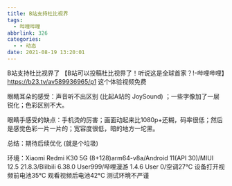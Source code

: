 ```yaml
---
title: B站支持杜比视界
tags:
  - 哔哩哔哩
abbrlink: 326
categories:
  - - 动态
date: 2021-08-19 13:20:01
---
```


B站支持杜比视界了 【B站可以投稿杜比视界了！听说这是全球首家？!-哔哩哔哩】<https://b23.tv/av589936965/p1> 这个体验视频免费

眼睛耳朵的感受：声音听不出区别 (比起A站的 JoySound) ；一些字像加了一层锐化；色彩区别不大。

眼睛手感受的缺点：手机烫的厉害；画面动起来比1080p+还糊，码率很低；然后是感觉色彩一片一片的；宽容度很低，暗的地方一坨黑。

总结：期待后续优化 (就是个垃圾)

环境：Xiaomi Redmi K30 5G (8+128)arm64-v8a/Android 11(API 30)/MIUI 12.5 21.8.3/Blilbili 6.38.0 User999/哔哩漫游 1.4.6 User 0/空调27°C 设备打开视频前电池35°C 观看视频后电池42°C 测试环境不严谨
